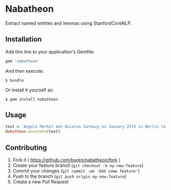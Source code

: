 # Nabatheon

Extract named entities and lemmas using StanfordCoreNLP.

## Installation

Add this line to your application's Gemfile:

```ruby
gem 'nabatheon'
```

And then execute:

    $ bundle

Or install it yourself as:

    $ gem install nabatheon

## Usage

```ruby
text = 'Angela Merkel met Nicolas Sarkozy on January 25th in Berlin to discuss a new austerity package. Sarkozy looked pleased, but Merkel was dismayed.'
Nabatheon.annotate(text)
```

## Contributing

1. Fork it ( https://github.com/buren/nabatheon/fork )
2. Create your feature branch (`git checkout -b my-new-feature`)
3. Commit your changes (`git commit -am 'Add some feature'`)
4. Push to the branch (`git push origin my-new-feature`)
5. Create a new Pull Request
